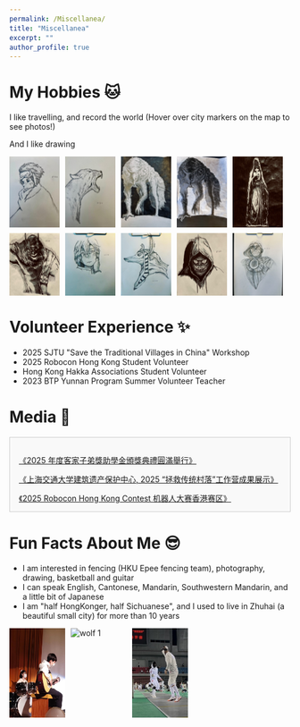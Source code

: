 ```yaml
---
permalink: /Miscellanea/
title: "Miscellanea"
excerpt: ""
author_profile: true
---
```


# My Hobbies 🐱
I like travelling, and record the world (Hover over city markers on the map to see photos!)

<!-- Leaflet CSS -->
<link rel="stylesheet" href="https://unpkg.com/leaflet@1.9.4/dist/leaflet.css" />
<style>
    #map {
        height: 400px;
        width: 100%;
    }
    .custom-tooltip {
        max-width: 400px;
    }
    .custom-tooltip img {
        max-width: 100%;
        height: auto;
        margin-top: 5px;
    }
</style>

<!-- Leaflet JS -->
<script src="https://unpkg.com/leaflet@1.9.4/dist/leaflet.js"></script>
<script>
    // Initialize the map centered on Asia
    var map = L.map('map').setView([35.0, 105.0], 4); // Centered on Asia, zoom level 4

    // Add OpenStreetMap tiles
    L.tileLayer('https://{s}.tile.openstreetmap.org/{z}/{x}/{y}.png', {
        attribution: '&copy; <a href="https://www.openstreetmap.org/copyright">OpenStreetMap</a> contributors'
    }).addTo(map);

    // Define cities with coordinates and photo URLs
    var cities = [
        { name: 'Kuala Lumpur, Malaysia', coords: [3.1390, 101.6869], photo: '/images/p1.jpg' },
        { name: 'Hong Kong', coords: [22.3193, 114.1694], photo: '/images/p2.jpg' },
        { name: 'Yunnan, China', coords: [24.9740, 101.4870], photo: '/images/p3.jpg' },
        { name: 'Yunnan, China', coords: [24.9740, 101.4870], photo: '/images/p4.jpg' },
        { name: 'Yunnan, China', coords: [24.9740, 101.4870], photo: '/images/p5.jpg' },
        { name: 'Guangzhou, China', coords: [23.1291, 113.2644], photo: '/images/p8.jpg' },
        { name: 'Taipei, Taiwan', coords: [25.0320, 121.5654], photo: '/images/p10.jpg' },
        { name: 'Taipei, Taiwan', coords: [25.0320, 121.5654], photo: '/images/p11.jpg' },
        { name: 'Fujian, China', coords: [26.0800, 119.2960], photo: '/images/p12.jpg' },
        { name: 'Kaohsiung, Taiwan', coords: [22.6273, 120.3014], photo: '/images/p13.jpg' },
        { name: 'Chongqing, China', coords: [29.5628, 106.5528], photo: '/images/p14.jpg' },
        { name: 'Nanjing, China', coords: [32.0603, 118.7969], photo: '/images/p15.jpg' },
        { name: 'Shanghai, China', coords: [31.2304, 121.4737], photo: '/images/sh.jpg' },
        { name: 'Maldives', coords: [3.2028, 73.2207], photo: '/images/maldives.jpg' },
        { name: 'Guilin, China', coords: [25.2743, 110.1081], photo: '/images/guilin.jpg' },
        { name: 'Beijing, China', coords: [39.9042, 116.4074], photo: '/images/BJ.jpg' },
        { name: 'Malacca, Malaysia', coords: [2.1896, 102.2501], photo: '/images/lj.jpg' },
        { name: 'Guizhou, China', coords: [26.8154, 106.8748], photo: '/images/bz.jpg' }
    ];

    // Add markers for each city
    cities.forEach(function(city) {
        var marker = L.marker(city.coords).addTo(map);
        
        // Custom tooltip on hover with larger photo
        marker.bindTooltip(
            '<div class="custom-tooltip">' +
            '<strong>' + city.name + '</strong><br>' +
            '<img src="' + city.photo + '" alt="' + city.name + ' Photo">' +
            '</div>',
            { 
                permanent: false, 
                direction: 'auto',
                className: 'custom-tooltip'
            }
        );
    });
</script>

And I like drawing

<div style="display: flex; flex-wrap: wrap; gap: 10px;">
  <img src="/images/r.jpg" alt="wolf 1" style="width: 90px; height: auto;">
  <img src="/images/m.jpg" alt="wolf 1" style="width: 90px; height: auto;">
  <img src="/images/wolf1.jpg" alt="wolf 1" style="width: 90px; height: auto;">
  <img src="/images/wolf2.jpg" alt="wolf 2" style="width: 90px; height: auto;">
  <img src="/images/T.jpg" alt="T" style="width: 90px; height: auto;">
  <img src="/images/batman.jpg" alt="batman" style="width: 90px; height: auto;">
  <img src="/images/girl.jpg" alt="girl" style="width: 90px; height: auto;">
  <img src="/images/god.jpg" alt="god" style="width: 90px; height: auto;">
  <img src="/images/scary.jpg" alt="scary" style="width: 90px; height: auto;">
  <img src="/images/moonnight.jpg" alt="moonnight" style="width: 90px; height: auto;">
</div>


# Volunteer Experience ✨
- 2025 SJTU "Save the Traditional Villages in China" Workshop
- 2025 Robocon Hong Kong Student Volunteer
- Hong Kong Hakka Associations Student Volunteer
- 2023 BTP Yunnan Program Summer Volunteer Teacher


# Media 🎉
<div style="max-width: 800px; margin: 1rem 0; padding: 1rem; border: 1px solid #ccc; background-color: #f9f9f9; height: 100px; overflow-y: scroll; text-align: left;">
  <p>
    <a href="https://mp.weixin.qq.com/s/Vo-YghwGJwpu2vSzy-obGg" target="_blank">
      《2025 年度客家子弟獎助學金頒獎典禮圓滿舉行》
    </a>
  </p>
  <p>
    <a href="https://mp.weixin.qq.com/s/V8Fb1FWmlL-dcM2A_ly4tw" target="_blank">
      《上海交通大学建筑遗产保护中心, 2025 “拯救传统村落”工作营成果展示》
    </a>
  </p>
  <p>
    <a href="https://www.hkstp.org/en/park-life/news-and-events/news/robocon-2025">
      《2025 Robocon Hong Kong Contest 机器人大赛香港赛区》
    </a>
  </p>
  <p>
    <a href="https://hkhakka.com/activities/2023-2024%e5%b9%b4%e5%ba%a6%e5%ae%a2%e5%ae%b6%e5%ad%90%e5%bc%9f%e7%8d%8e%e5%8a%a9%e5%ad%b8%e9%87%91%e9%a0%92%e7%8d%8e%e5%85%b8%e7%a6%ae%e5%9c%93%e6%bb%bf%e8%88%89%e8%a1%8c/">
      《2024 年度客家子弟獎助學金頒獎典禮圓滿舉行》
    </a>
  </p>
  <p>
    <a href="https://hkhakka.com/activities/%e9%a6%99%e6%b8%af%e5%ae%a2%e5%b1%ac%e7%b8%bd%e6%9c%83%e9%9d%92%e5%b9%b4%e9%83%a8%e8%88%89%e8%be%a6%e7%a6%8f%e5%bb%ba%e5%ad%b8%e7%bf%92%e4%ba%a4%e6%b5%81%e5%9c%98/">
      《2023 香港客屬總會青年部舉辦福建學習交流團》
    </a>
  </p>
  <p>
    <a href="https://hkhakka.com/activities/2022-2023%e5%b9%b4%e5%ba%a6%e5%ae%a2%e5%ae%b6%e5%ad%90%e5%bc%9f%e7%8d%8e%e5%8a%a9%e5%ad%b8%e9%87%91%e9%a0%92%e7%8d%8e%e5%85%b8%e7%a6%ae%e5%9c%93%e6%bb%bf%e8%88%89%e8%a1%8c/">
      《2023 年度客家子弟獎助學金頒獎典禮圓滿舉行》
    </a>
  </p>
  <p>
    <a href="https://mp.weixin.qq.com/s/PzIgrw0GnTRxF-ZbWTHHOg">
      《2023 香港大学BTP云之彼端项目组云南支教报告》
    </a>
  </p>
</div>

# Fun Facts About Me 😎
- I am interested in fencing (HKU Epee fencing team), photography, drawing, basketball and guitar
- I can speak English, Cantonese, Mandarin, Southwestern Mandarin, and a little bit of Japanese
- I am "half HongKonger, half Sichuanese", and I used to live in Zhuhai (a beautiful small city) for more than 10 years

<div style="display: flex; flex-wrap: wrap; gap: 10px;">
  <img src="/images/guitar.jpg" alt="wolf 1" style="width: 100px; height: auto;">
  <img src="/images/photography.jpg" alt="wolf 1" style="width: 100px; height: auto;">
  <img src="/images/fencing.jpg" alt="wolf 1" style="width: 100px; height: auto;">
</div>

<br>
